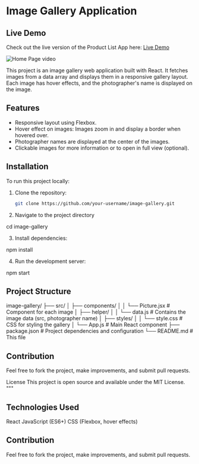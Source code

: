 # Image Gallery Application
## **Live Demo**
Check out the live version of the Product List App here: [Live Demo](https://clinik-appointment.netlify.app/)

![Home Page video](./public/image.png)

This project is an image gallery web application built with React. It fetches images from a data array and displays them in a responsive gallery layout. Each image has hover effects, and the photographer's name is displayed on the image.

## Features
- Responsive layout using Flexbox.
- Hover effect on images: Images zoom in and display a border when hovered over.
- Photographer names are displayed at the center of the images.
- Clickable images for more information or to open in full view (optional).

## Installation

To run this project locally:

1. Clone the repository:
   ```bash
   git clone https://github.com/your-username/image-gallery.git


2. Navigate to the project directory

cd image-gallery


3. Install dependencies:

npm install

4. Run the development server:

npm start

## Project Structure
image-gallery/
├── src/
│   ├── components/
│   │   └── Picture.jsx         # Component for each image
│   ├── helper/
│   │   └── data.js             # Contains the image data (src, photographer name)
│   ├── styles/
│   │   └── style.css           # CSS for styling the gallery
│   └── App.js                  # Main React component
├── package.json                # Project dependencies and configuration
└── README.md                   # This file


## Contribution
Feel free to fork the project, make improvements, and submit pull requests.

License
This project is open source and available under the MIT License. """
## Technologies Used

React
JavaScript (ES6+)
CSS (Flexbox, hover effects)

## Contribution
Feel free to fork the project, make improvements, and submit pull requests.
